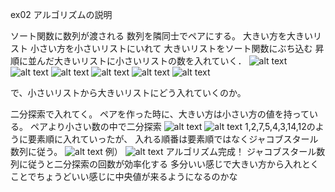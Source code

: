 ex02 アルゴリズムの説明

ソート関数に数列が渡される
数列を隣同士でペアにする。
大きい方を大きいリスト
小さい方を小さいリストにいれて
大きいリストをソート関数にぶち込む
昇順に並んだ大きいリストに小さいリストの数を入れていく．
![alt text](IMG_1564.jpeg)
![alt text](IMG_1565.jpeg)
![alt text](IMG_1566.jpeg)
![alt text](IMG_1567.jpeg)
![alt text](IMG_1568.jpeg)
![alt text](IMG_1569.jpeg)

で、小さいリストから大きいリストにどう入れていくのか。

二分探索で入れてく。
ペアを作った時に、大きい方は小さい方の値を持っている。
ペアより小さい数の中で二分探索
![alt text](IMG_1926.jpeg)
![alt text](IMG_1927.jpeg)
1,2,7,5,4,3,14,12のように要素順に入れていったが、
入れる順番は要素順ではなくジャコブスタール数列に従う。
![alt text](IMG_1921.jpeg)
例）
![alt text](IMG_1922.jpeg)
アルゴリズム完成！
ジャコブスタール数列に従うと二分探索の回数が効率化する
多分いい感じで大きい方から入れとくことでちょうどいい感じに中央値が来るようになるのかな